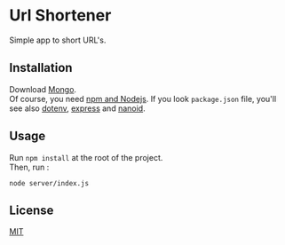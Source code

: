 # Url Shortener

Simple app to short URL's.

## Installation

Download [Mongo](https://www.mongodb.com/try/download/community). \
Of course, you need [npm and Nodejs](https://www.npmjs.com/get-npm).
If you look `package.json` file, you'll see also [dotenv](https://www.npmjs.com/package/dotenv), [express](https://expressjs.com/) and [nanoid](https://www.npmjs.com/package/nanoid).
## Usage

Run `npm install` at the root of the project. \
Then, run :

```nodejs
node server/index.js
```

## License
[MIT](https://github.com/akkayaburak/url-shortener/blob/main/LICENSE)